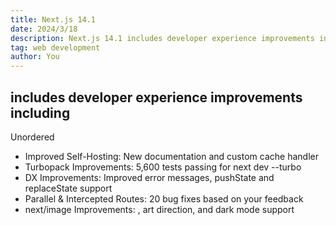 ```yaml
---
title: Next.js 14.1
date: 2024/3/18
description: Next.js 14.1 includes developer experience improvements including
tag: web development
author: You
---
```

## includes developer experience improvements including

Unordered

- Improved Self-Hosting: New documentation and custom cache handler
- Turbopack Improvements: 5,600 tests passing for next dev --turbo
- DX Improvements: Improved error messages, pushState and replaceState support
- Parallel & Intercepted Routes: 20 bug fixes based on your feedback
- next/image Improvements: <picture>, art direction, and dark mode support